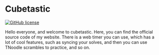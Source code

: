 # Cubetastic

[![GitHub license](https://img.shields.io/github/license/Naereen/StrapDown.js.svg)](https://github.com/cubetastic33/cubetastic/blob/master/LICENSE)

Hello everyone, and welcome to cubetastic. Here, you can find the official source code of my website. There is a web timer you can use, which has a lot of cool features, such as syncing your solves, and then you can use TNoodle scrambles to practice, and so on.
